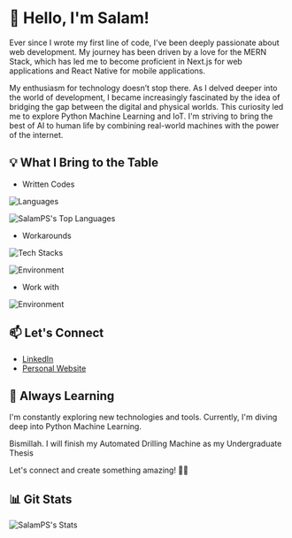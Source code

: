 # 👋 Hello, I'm Salam!

Ever since I wrote my first line of code, I've been deeply passionate about web development. My journey has been driven by a love for the MERN Stack, which has led me to become proficient in Next.js for web applications and React Native for mobile applications.

My enthusiasm for technology doesn’t stop there. As I delved deeper into the world of development, I became increasingly fascinated by the idea of bridging the gap between the digital and physical worlds. This curiosity led me to explore Python Machine Learning and IoT. I'm striving to bring the best of AI to human life by combining real-world machines with the power of the internet.

## 💡 What I Bring to the Table

- Written Codes

![Languages](https://skillicons.dev/icons?i=html,css,javascript,typescript,cpp,dart,python,java,lua)

![SalamPS's Top Languages](https://github-readme-stats.vercel.app/api/top-langs/?username=SalamPS&theme=vue-dark&show_icons=true&hide_border=true&layout=compact)

- Workarounds

![Tech Stacks](https://skillicons.dev/icons?i=react,vuejs,vite,nextjs,electron,discordjs,flutter,flask,pytorch,tensorflow)

![Environment](https://skillicons.dev/icons?i=firebase,mysql,mongodb,raspberrypi,arduino)

- Work with

![Environment](https://skillicons.dev/icons?i=vscode,figma,blender,robloxstudio,postman)

## 📫 Let's Connect

- [LinkedIn](https://www.linkedin.com/in/salam-pararta/)
- [Personal Website](https://salamp.id)

## 🌱 Always Learning

I'm constantly exploring new technologies and tools. Currently, I'm diving deep into Python Machine Learning.

Bismillah. I will finish my Automated Drilling Machine as my Undergraduate Thesis

Let's connect and create something amazing! 🚀✨

## 📊 Git Stats

![SalamPS's Stats](https://github-readme-stats.vercel.app/api?username=SalamPS&theme=react&show_icons=true&hide_border=true&count_private=true&rank_icon=github)
